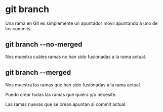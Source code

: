 # git branch
Una rama en Git es simplemente un apuntador móvil apuntando a uno de los commits.

## git branch --no-merged
Nos muestra cuáles ramas no han sido fusionadas a la rama actual.

## git branch --merged
Nos muestra las ramas que han sido fusionadas a la rama actual.

Puedo crear todas las ramas que quiera y/o necesite.

Las ramas nuevas que se crean apuntan al commit actual.
